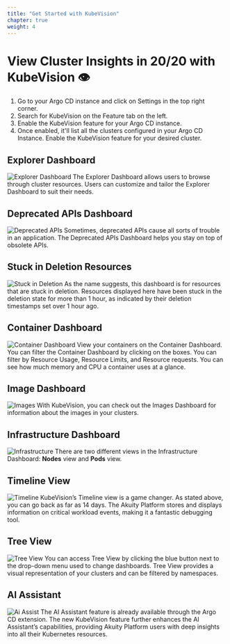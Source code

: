 ```yaml
---
title: "Get Started with KubeVision"
chapter: true
weight: 4
---
```


# View Cluster Insights in 20/20 with KubeVision :eye:
<ol>
<li> Go to your Argo CD instance and click on Settings in the top right corner.
</li>
<li> Search for KubeVision on the Feature tab on the left.
</li>
<li>
Enable the KubeVision feature for your Argo CD instance.
</li>
<li>Once enabled, it'll list all the clusters configured in your Argo CD Instance. Enable the KubeVision feature for your desired cluster.
</li>

</ol>

## Explorer Dashboard 
![Explorer Dashboard](/aws-modernization-workshop-base-main/static/images/ExplorerDashboard.png)
The Explorer Dashboard allows users to browse through cluster resources. Users can customize and tailor the Explorer Dashboard to suit their needs.

## Deprecated APIs Dashboard 
![Deprecated APIs](/aws-modernization-workshop-base-main/static/images/DeprecatedAPIs.png)
Sometimes, deprecated APIs cause all sorts of trouble in an application. The Deprecated APIs Dashboard helps you stay on top of obsolete APIs.

## Stuck in Deletion Resources
![Stuck in Deletion](/aws-modernization-workshop-base-main/static/images/StuckinDeletionResources.png)
As the name suggests, this dashboard is for resources that are stuck in deletion. Resources displayed here have been stuck in the deletion state for more than 1 hour, as indicated by their deletion timestamps set over 1 hour ago.

## Container Dashboard
![Container Dashboard](/aws-modernization-workshop-base-main/static/images/ContainerDashboard.png)
View your containers on the Container Dashboard. You can filter the Container Dashboard by clicking on the boxes. You can filter by Resource Usage, Resource Limits, and Resource requests. You can see how much memory and CPU a container uses at a glance.

## Image Dashboard
![Images](/aws-modernization-workshop-base-main/static/images/ImageDashboard.png)
With KubeVision, you can check out the Images Dashboard for information about the images in your clusters.

## Infrastructure Dashboard
![Infrastructure](/aws-modernization-workshop-base-main/static/images/InfrastructureDashboard.png)
There are two different views in the Infrastructure Dashboard: **Nodes** view and **Pods** view.

## Timeline View
![Timeline](/aws-modernization-workshop-base-main/static/images/KubeVisionTimelineView.png)
KubeVision’s Timeline view is a game changer. As stated above, you can go back as far as 14 days. The Akuity Platform stores and displays information on critical workload events, making it a fantastic debugging tool. 

## Tree View
![Tree View](/aws-modernization-workshop-base-main/static/images/TreeView.png)
You can access Tree View by clicking the blue button next to the drop-down menu used to change dashboards. Tree View provides a visual representation of your clusters and can be filtered by namespaces. 
## AI Assistant
![Ai Assist](/aws-modernization-workshop-base-main/static/images/Ai.png)
The AI Assistant feature is already available through the Argo CD extension. The new KubeVision feature further enhances the AI Assistant’s capabilities, providing Akuity Platform users with deep insights into all their Kubernetes resources.

